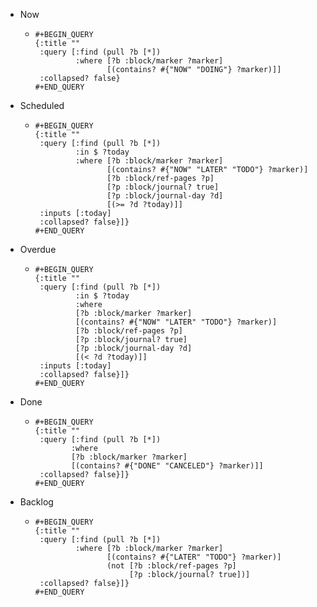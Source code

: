 - Now
  - ```
    #+BEGIN_QUERY
    {:title ""
     :query [:find (pull ?b [*])
             :where [?b :block/marker ?marker]
            	    [(contains? #{"NOW" "DOING"} ?marker)]]
     :collapsed? false}
    #+END_QUERY 
    ```
- Scheduled
    - ```
      #+BEGIN_QUERY
      {:title ""
       :query [:find (pull ?b [*])
               :in $ ?today
               :where [?b :block/marker ?marker]
                      [(contains? #{"NOW" "LATER" "TODO"} ?marker)]
                      [?b :block/ref-pages ?p]
                      [?p :block/journal? true]
                      [?p :block/journal-day ?d]
                      [(>= ?d ?today)]]
       :inputs [:today]
       :collapsed? false}]}
      #+END_QUERY
      ```
- Overdue
    - ```
      #+BEGIN_QUERY
      {:title ""
       :query [:find (pull ?b [*])
               :in $ ?today
               :where
               [?b :block/marker ?marker]
               [(contains? #{"NOW" "LATER" "TODO"} ?marker)]
               [?b :block/ref-pages ?p]
               [?p :block/journal? true]
               [?p :block/journal-day ?d]
               [(< ?d ?today)]]
       :inputs [:today]
       :collapsed? false}]}
      #+END_QUERY
      ```
- Done
    - ```
      #+BEGIN_QUERY
      {:title ""
       :query [:find (pull ?b [*])
              :where
              [?b :block/marker ?marker]
              [(contains? #{"DONE" "CANCELED"} ?marker)]]
       :collapsed? false}]}
      #+END_QUERY
      ```
- Backlog
    - ```
      #+BEGIN_QUERY
      {:title ""
       :query [:find (pull ?b [*])
               :where [?b :block/marker ?marker]
                      [(contains? #{"LATER" "TODO"} ?marker)]
                      (not [?b :block/ref-pages ?p] 
                           [?p :block/journal? true])]
       :collapsed? false}]}
      #+END_QUERY
      ```
